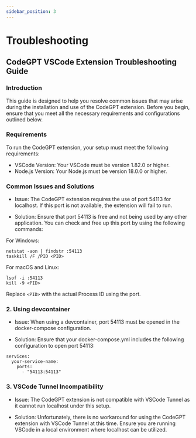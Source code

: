 ```yaml
---
sidebar_position: 3
---
```


# Troubleshooting

## CodeGPT VSCode Extension Troubleshooting Guide

### Introduction

This guide is designed to help you resolve common issues that may arise during the installation and use of the CodeGPT extension. Before you begin, ensure that you meet all the necessary requirements and configurations outlined below.

### Requirements

To run the CodeGPT extension, your setup must meet the following requirements:

- VSCode Version: Your VSCode must be version 1.82.0 or higher.
- Node.js Version: Your Node.js must be version 18.0.0 or higher.

### Common Issues and Solutions

- Issue:
The CodeGPT extension requires the use of port 54113 for localhost. If this port is not available, the extension will fail to run.

- Solution:
Ensure that port 54113 is free and not being used by any other application. You can check and free up this port by using the following commands:

For Windows:

```
netstat -aon | findstr :54113
taskkill /F /PID <PID>
```

For macOS and Linux:

```
lsof -i :54113
kill -9 <PID>
```
Replace `<PID>` with the actual Process ID using the port.


### 2. Using devcontainer

- Issue:
When using a devcontainer, port 54113 must be opened in the docker-compose configuration.

- Solution:
Ensure that your docker-compose.yml includes the following configuration to open port 54113:

```
services:
  your-service-name:
    ports:
      - "54113:54113"
```

### 3. VSCode Tunnel Incompatibility

- Issue:
The CodeGPT extension is not compatible with VSCode Tunnel as it cannot run localhost under this setup.

- Solution:
Unfortunately, there is no workaround for using the CodeGPT extension with VSCode Tunnel at this time. Ensure you are running VSCode in a local environment where localhost can be utilized.
